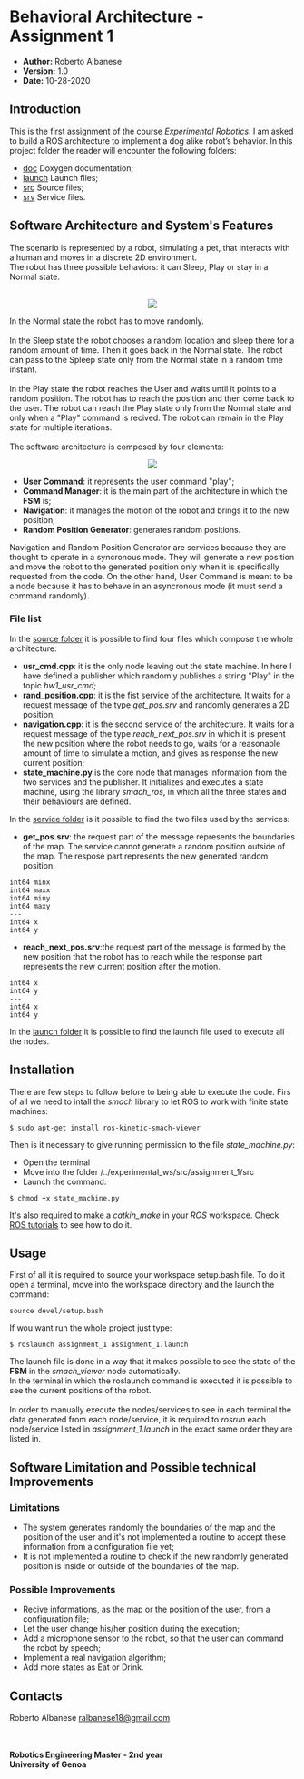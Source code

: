 # Behavioral Architecture - Assignment 1

   - __Author:__ Roberto Albanese
   - __Version:__ 1.0
   - __Date:__ 10-28-2020

## Introduction
This is the first assignment of the course *Experimental Robotics*. I am asked to build a ROS architecture to implement a dog alike robot’s behavior.
In this project folder the reader will encounter the following folders:
- [doc](https://github.com/robertoalbanese/Experimental-Robotics-Laboratory/tree/master/experimental_ws/src/assignment_1/doc/html) Doxygen documentation;
- [launch](https://github.com/robertoalbanese/Experimental-Robotics-Laboratory/tree/master/experimental_ws/src/assignment_1/launch) Launch files;
- [src](https://github.com/robertoalbanese/Experimental-Robotics-Laboratory/tree/master/experimental_ws/src/assignment_1/src) Source files;
- [srv](https://github.com/robertoalbanese/Experimental-Robotics-Laboratory/tree/master/experimental_ws/src/assignment_1/srv) Service files.

## Software Architecture and System's Features
The scenario is represented by a robot, simulating a pet, that interacts with a human and moves in a discrete 2D environment. <br>
The robot has three possible behaviors: it can Sleep, Play or stay in a Normal state.<br><br>
<p align="center">
  <img src="https://github.com/robertoalbanese/Experimental-Robotics-Laboratory/blob/master/experimental_ws/src/assignment_1/FSM.png" />
</p>

In the Normal state the robot has to move randomly.<br><br>
In the Sleep state the robot chooses a random location and sleep there for a random amount of time. Then it goes back in the Normal state. The robot can pass to the Spleep state only from the Normal state in a random time instant.<br><br>
In the Play state the robot reaches the User and waits until it points to a random position. The robot has to reach the position and then come back to the user. The robot can reach the Play state only from the Normal state and only when a "Play" command is recived. The robot can remain in the Play state for multiple iterations.<br><br>
The software architecture is composed by four elements:
<p align="center">
  <img src="https://github.com/robertoalbanese/Experimental-Robotics-Laboratory/blob/master/experimental_ws/src/assignment_1/Architecture.jpg" />
</p>

* __User Command__: it represents the user command "play";
* __Command Manager__: it is the main part of the architecture in which the **FSM** is;
* __Navigation__: it manages the motion of the robot and brings it to the new position;
* __Random Position Generator__: generates random positions.

Navigation and Random Position Generator are services because they are thought to operate in a syncronous mode. They will generate a new position and move the robot to the generated position only when it is specifically requested from the code. On the other hand, User Command is meant to be a node because it has to behave in an asyncronous mode (it must send a command randomly).
### File list
In the  [source folder](https://github.com/robertoalbanese/Experimental-Robotics-Laboratory/tree/master/experimental_ws/src/assignment_1/src) it is possible to find four files which compose the whole architecture:

* __usr_cmd.cpp__: it is the only node leaving out the state machine. In here I have defined a publisher which randomly publishes a string "Play" in the topic *hw1_usr_cmd*;
* __rand_position.cpp__: it is the fist service of the architecture. It waits for a request message of the type *get_pos.srv* and randomly generates a 2D position;
* __navigation.cpp__: it is the second service of the architecture. It waits for a request message of the type *reach_next_pos.srv* in which it is present the new position where the robot needs to go, waits for a reasonable amount of time to simulate a motion, and gives as response the new current position;
* __state_machine.py__ is the core node that manages information from the two services and the publisher. It initializes and executes a state machine, using the library *smach_ros*, in which all the three states and their behaviours are defined.<br>

In the [service folder](https://github.com/robertoalbanese/Experimental-Robotics-Laboratory/tree/master/experimental_ws/src/assignment_1/srv) is it possible to find the two files used by the services:
* __get_pos.srv__: the request part of the message represents the boundaries of the map. The service cannot generate a random position outside of the map. The respose part represents the new generated random position.
```
int64 minx
int64 maxx
int64 miny
int64 maxy
---
int64 x
int64 y
```
* __reach_next_pos.srv__:the request part of the message is formed by the new position that the robot has to reach while the response part represents the new current position after the motion.
```
int64 x
int64 y
---
int64 x
int64 y
```
In the [launch folder](https://github.com/robertoalbanese/Experimental-Robotics-Laboratory/tree/master/experimental_ws/src/assignment_1/launch) it is possible to find the launch file used to execute all the nodes.

## Installation
There are few steps to follow before to being able to execute the code. Firs of all we need to intall the _smach_ library to let ROS to work with finite state machines:
```
$ sudo apt-get install ros-kinetic-smach-viewer
```
Then is it necessary to give running permission to the file *state_machine.py*:
* Open the terminal
* Move into the folder /../experimental_ws/src/assignment_1/src
* Launch the command:
```
$ chmod +x state_machine.py
```

It's also required to make a _catkin_make_ in your _ROS_ workspace. Check [ROS tutorials](http://wiki.ros.org/catkin/Tutorials) to see how to do it.    

## Usage
First of all it is required to source your workspace setup.bash file. To do it open a terminal, move into the workspace directory and the launch the command:
```
source devel/setup.bash
```

If wou want run the whole project just type:
```
$ roslaunch assignment_1 assignment_1.launch
```
The launch file is done in a way that it makes possible to see the state of the **FSM** in the *smach_viewer* node automatically.<br>
In the terminal in which the roslaunch command is executed it is possible to see the current positions of the robot.<br><br>
In order to manually execute the nodes/services to see in each terminal the data generated from each node/service, it is required to *rosrun* each node/service listed in *assignment_1.launch* in the exact same order they are listed in.
## Software Limitation and Possible technical Improvements
### Limitations
- The system generates randomly the boundaries of the map and the position of the user and it's not implemented a routine to accept these information from a configuration file yet;
- It is not implemented a routine to check if the new randomly generated position is inside or outside of the boundaries of the map.
### Possible Improvements
- Recive informations, as the map or the position of the user, from a configuration file;
- Let the user change his/her position during the execution;
- Add a microphone sensor to the robot, so that the user can command the robot by speech;
- Implement a real navigation algorithm;
- Add more states as Eat or Drink.
## Contacts
Roberto Albanese ralbanese18@gmail.com
<br>
<br>
<br>

**Robotics Engineering Master - 2nd year**  <br>
**University of Genoa**

